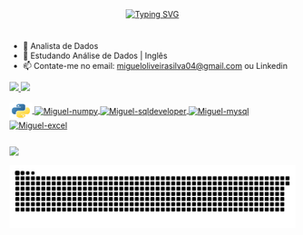 <div align="center">
  <a href="https://git.io/typing-svg">
    <img src="https://readme-typing-svg.demolab.com?font=Fira+Code&weight=500&size=22&pause=1000&color=FF088F6&center=true&vCenter=true&random=false&width=524&lines=%E2%8A%B9+Bem+Vindo+ao+meu+Perfil!+%CB%99%E1%B5%95%CB%99+%E2%8A%B9+" alt="Typing SVG">
  </a>
</div>

#

- 🔭 Analista de Dados
- 🌱 Estudando Análise de Dados | Inglês
- 📫 Contate-me no email: migueloliveirasilva04@gmail.com ou Linkedin 

<div>  
<a href="https://github.com/Migueldev-ai">  
<img height="180em" src="https://github-readme-stats.vercel.app/api?username=Migueldev-ai&show_icons=true&theme=radical&include_all_commits=true&count_private=true"/>
<img height="180em" src="https://github-readme-stats.vercel.app/api/top-langs/?username=Migueldev-ai&layout=compact&langs_count=16&theme=radical"/>  
</div>  

<div style="display: inline_block"><br>  
<img align="center" alt="Miguel-Python" height="30" width="40" src="https://raw.githubusercontent.com/devicons/devicon/master/icons/python/python-original.svg">
<img align="center" alt="Miguel-numpy" height="30" width="40" src="https://cdn.jsdelivr.net/gh/devicons/devicon@latest/icons/numpy/numpy-original.svg">  
<img align="center" alt="Miguel-sqldeveloper" height="30" width="40" src="https://cdn.jsdelivr.net/gh/devicons/devicon@latest/icons/sqldeveloper/sqldeveloper-original.svg">  
<img align="center" alt="Miguel-mysql" height="30" width="40"  src="https://cdn.jsdelivr.net/gh/devicons/devicon@latest/icons/mysql/mysql-original-wordmark.svg" />
<img align="center" alt="Miguel-excel" height="30" width="30" src="https://img.icons8.com/?size=100&id=13654&format=png&color=000000">
</div>  

##

<a href="https://www.linkedin.com/in/miguel-oliveira-738a6025a/" target="_blank"><img src="https://img.shields.io/badge/-LinkedIn-%230077B5?style=for-the-badge&logo=linkedin&logoColor=white" target="_blank">

<picture align="center">
  <source media="(prefers-color-scheme: dark)" srcset="https://raw.githubusercontent.com/Migueldev-ai/Migueldev-ai/output/github-contribution-grid-snake-dark.svg">
  <source media="(prefers-color-scheme: light)" srcset="https://raw.githubusercontent.com/Migueldev-ai/Migueldev-ai/output/github-contribution-grid-snake-dark.svg">
  <img align="center" alt="github contribution grid snake animation" src="https://raw.githubusercontent.com/Migueldev-ai/Migueldev-ai/output/github-contribution-grid-snake.svg">
</picture>
